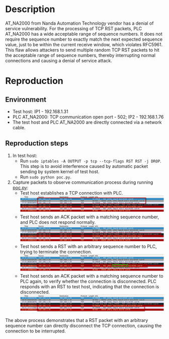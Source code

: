 # Description
AT_NA2000 from Nanda Automation Technology vendor has a denial of service vulnerability. For the processing of TCP RST packets, PLC AT_NA2000 has a wide acceptable range of sequence numbers. It does not require the sequence number to exactly match the next expected sequence value, just to be within the current receive window, which violates RFC5961. This flaw allows attackers to send multiple random TCP RST packets to hit the acceptable range of sequence numbers, thereby interrupting normal connections and causing a denial of service attack.

# Reproduction
## Environment
* Test host: IP1 - 192.168.1.31
* PLC AT_NA2000: TCP communication open port - 502; IP2 - 192.168.1.76
* The test host and PLC AT_NA2000 are directly connected via a network cable.

## Reproduction steps
1. In test host:
   * Run `sudo iptables -A OUTPUT -p tcp --tcp-flags RST RST -j DROP`. This step is to avoid interference caused by automatic packet sending by system kernel of test host.
   * Run `sudo python poc.py`. 
3. Capture packets to observe communication process during running [poc.py](https://github.com/zq-star/TCP-Vuln-Report/blob/master/PLC/Schneider-M340/tcp-rst/poc.py):
   * Test host establishes a TCP connection with PLC.
![packets1](https://github.com/zq-star/TCP-Vuln-Report/blob/master/PLC/pictures/schneider-m340/m340-tcp-rst-1.png)
   * Test host sends an ACK packet with a matching sequence number, and PLC does not respond normally.
![packets2](https://github.com/zq-star/TCP-Vuln-Report/blob/master/PLC/pictures/schneider-m340/m340-tcp-rst-2.png)
   * Test host sends a RST with an arbitrary sequence number to PLC, trying to terminate the connection.
![packets3](https://github.com/zq-star/TCP-Vuln-Report/blob/master/PLC/pictures/schneider-m340/m340-tcp-rst-3.png)
   * Test host sends an ACK packet with a matching sequence number to PLC again, to verify whether the connection is disconnected. PLC responds with an RST to test host, indicating that the connection is disconnected.
![packets4](https://github.com/zq-star/TCP-Vuln-Report/blob/master/PLC/pictures/schneider-m340/m340-tcp-rst-4.png)
  
The above process demonstrates that a RST packet with an arbitrary sequence number can directly disconnect the TCP connection, causing the connection to be interrupted.



